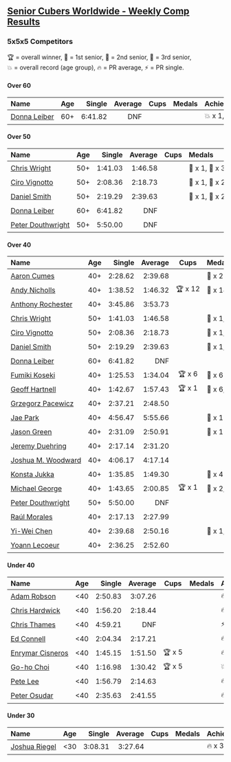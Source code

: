 <style>table {white-space: nowrap;}</style>

## [Senior Cubers Worldwide - Weekly Comp Results](/scw-comp/results/)
### 5x5x5 Competitors

<span style="white-space: nowrap;">🏆 = overall winner</span>, <span style="white-space: nowrap;">🥇 = 1st senior</span>, <span style="white-space: nowrap;">🥈 = 2nd senior</span>, <span style="white-space: nowrap;">🥉 = 3rd senior</span>, <span style="white-space: nowrap;">💥 = overall record (age group)</span>, <span style="white-space: nowrap;">🔥 = PR average</span>, <span style="white-space: nowrap;">⚡ = PR single</span>.

#### Over 60

| Name | Age | Single | Average | Cups | Medals | Achievements |
| :-- | :--: | --: | --: | :--: | :-- | :-- |
| [Donna Leiber](../../persons/donna_leiber/555.md) | 60+ | 6:41.82 | DNF |  |  | 💥 x 1, ⚡ x 1 |

#### Over 50

| Name | Age | Single | Average | Cups | Medals | Achievements |
| :-- | :--: | --: | --: | :--: | :-- | :-- |
| [Chris Wright](../../persons/chris_wright/555.md) | 50+ | 1:41.03 | 1:46.58 |  | 🥇 x 1, 🥈 x 3 | 💥 x 3, 🔥 x 1, ⚡ x 3 |
| [Ciro Vignotto](../../persons/ciro_vignotto/555.md) | 50+ | 2:08.36 | 2:18.73 |  | 🥈 x 1, 🥉 x 2 | 🔥 x 2, ⚡ x 3 |
| [Daniel Smith](../../persons/daniel_smith/555.md) | 50+ | 2:19.29 | 2:39.63 |  | 🥇 x 1, 🥈 x 2, 🥉 x 9 | 💥 x 1, 🔥 x 2, ⚡ x 2 |
| [Donna Leiber](../../persons/donna_leiber/555.md) | 60+ | 6:41.82 | DNF |  |  | 💥 x 1, ⚡ x 1 |
| [Peter Douthwright](../../persons/peter_douthwright/555.md) | 50+ | 5:50.00 | DNF |  |  | ⚡ x 1 |

#### Over 40

| Name | Age | Single | Average | Cups | Medals | Achievements |
| :-- | :--: | --: | --: | :--: | :-- | :-- |
| [Aaron Cumes](../../persons/aaron_cumes/555.md) | 40+ | 2:28.62 | 2:39.68 |  | 🥉 x 2 | 🔥 x 3, ⚡ x 2 |
| [Andy Nicholls](../../persons/andy_nicholls/555.md) | 40+ | 1:38.52 | 1:46.32 | 🏆 x 12 | 🥇 x 14, 🥈 x 2 | 💥 x 3, 🔥 x 2, ⚡ x 3 |
| [Anthony Rochester](../../persons/anthony_rochester/555.md) | 40+ | 3:45.86 | 3:53.73 |  |  | 🔥 x 1, ⚡ x 1 |
| [Chris Wright](../../persons/chris_wright/555.md) | 50+ | 1:41.03 | 1:46.58 |  | 🥇 x 1, 🥈 x 3 | 💥 x 3, 🔥 x 1, ⚡ x 3 |
| [Ciro Vignotto](../../persons/ciro_vignotto/555.md) | 50+ | 2:08.36 | 2:18.73 |  | 🥈 x 1, 🥉 x 2 | 🔥 x 2, ⚡ x 3 |
| [Daniel Smith](../../persons/daniel_smith/555.md) | 50+ | 2:19.29 | 2:39.63 |  | 🥇 x 1, 🥈 x 2, 🥉 x 9 | 💥 x 1, 🔥 x 2, ⚡ x 2 |
| [Donna Leiber](../../persons/donna_leiber/555.md) | 60+ | 6:41.82 | DNF |  |  | 💥 x 1, ⚡ x 1 |
| [Fumiki Koseki](../../persons/fumiki_koseki/555.md) | 40+ | 1:25.53 | 1:34.04 | 🏆 x 6 | 🥇 x 6 | 💥 x 4, 🔥 x 4, ⚡ x 3 |
| [Geoff Hartnell](../../persons/geoff_hartnell/555.md) | 40+ | 1:42.67 | 1:57.43 | 🏆 x 1 | 🥇 x 6, 🥈 x 12, 🥉 x 4 | 🔥 x 6, ⚡ x 4 |
| [Grzegorz Pacewicz](../../persons/grzegorz_pacewicz/555.md) | 40+ | 2:37.21 | 2:48.50 |  |  | 🔥 x 1, ⚡ x 1 |
| [Jae Park](../../persons/jae_park/555.md) | 40+ | 4:56.47 | 5:55.66 |  | 🥉 x 1 | 🔥 x 1, ⚡ x 4 |
| [Jason Green](../../persons/jason_green/555.md) | 40+ | 2:31.09 | 2:50.91 |  | 🥈 x 1 | 🔥 x 2, ⚡ x 2 |
| [Jeremy Duehring](../../persons/jeremy_duehring/555.md) | 40+ | 2:17.14 | 2:31.20 |  |  | 🔥 x 1, ⚡ x 1 |
| [Joshua M. Woodward](../../persons/joshua_m_woodward/555.md) | 40+ | 4:06.17 | 4:17.14 |  |  | 🔥 x 1, ⚡ x 1 |
| [Konsta Jukka](../../persons/konsta_jukka/555.md) | 40+ | 1:35.85 | 1:49.30 |  | 🥈 x 4 | 🔥 x 3, ⚡ x 3 |
| [Michael George](../../persons/michael_george/555.md) | 40+ | 1:43.65 | 2:00.85 | 🏆 x 1 | 🥇 x 2, 🥈 x 4, 🥉 x 9 | 🔥 x 5, ⚡ x 5 |
| [Peter Douthwright](../../persons/peter_douthwright/555.md) | 50+ | 5:50.00 | DNF |  |  | ⚡ x 1 |
| [Raúl Morales](../../persons/raul_morales/555.md) | 40+ | 2:17.13 | 2:27.99 |  |  | 🔥 x 1, ⚡ x 1 |
| [Yi-Wei Chen](../../persons/yi_wei_chen/555.md) | 40+ | 2:39.68 | 2:50.16 |  | 🥈 x 1, 🥉 x 3 | 🔥 x 7, ⚡ x 9 |
| [Yoann Lecoeur](../../persons/yoann_lecoeur/555.md) | 40+ | 2:36.25 | 2:52.60 |  |  | 🔥 x 1, ⚡ x 1 |

#### Under 40

| Name | Age | Single | Average | Cups | Medals | Achievements |
| :-- | :--: | --: | --: | :--: | :-- | :-- |
| [Adam Robson](../../persons/adam_robson/555.md) | <40 | 2:50.83 | 3:07.26 |  |  | 🔥 x 2, ⚡ x 3 |
| [Chris Hardwick](../../persons/chris_hardwick/555.md) | <40 | 1:56.20 | 2:18.44 |  |  | 🔥 x 2, ⚡ x 3 |
| [Chris Thames](../../persons/chris_thames/555.md) | <40 | 4:59.21 | DNF |  |  | ⚡ x 3 |
| [Ed Connell](../../persons/ed_connell/555.md) | <40 | 2:04.34 | 2:17.21 |  |  | 🔥 x 5, ⚡ x 5 |
| [Enrymar Cisneros](../../persons/enrymar_cisneros/555.md) | <40 | 1:45.15 | 1:51.50 | 🏆 x 5 |  | 🔥 x 5, ⚡ x 4 |
| [Go-ho Choi](../../persons/go_ho_choi/555.md) | <40 | 1:16.98 | 1:30.42 | 🏆 x 5 |  | 💥 x 3, 🔥 x 1, ⚡ x 3 |
| [Pete Lee](../../persons/pete_lee/555.md) | <40 | 1:56.79 | 2:14.63 |  |  | 🔥 x 8, ⚡ x 5 |
| [Peter Osudar](../../persons/peter_osudar/555.md) | <40 | 2:35.63 | 2:41.55 |  |  | 🔥 x 1, ⚡ x 1 |

#### Under 30

| Name | Age | Single | Average | Cups | Medals | Achievements |
| :-- | :--: | --: | --: | :--: | :-- | :-- |
| [Joshua Riegel](../../persons/joshua_riegel/555.md) | <30 | 3:08.31 | 3:27.64 |  |  | 🔥 x 3, ⚡ x 3 |


<!-- Global site tag (gtag.js) - Google Analytics -->
<script async src="https://www.googletagmanager.com/gtag/js?id=UA-86348435-3"></script>
<script>window.dataLayer = window.dataLayer || []; function gtag() {dataLayer.push(arguments);} gtag('js', new Date()); gtag('config', 'UA-86348435-3');</script>
